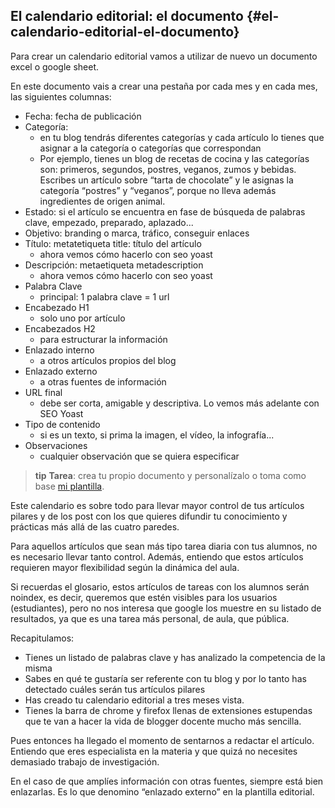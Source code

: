 ## El calendario editorial: el documento {#el-calendario-editorial-el-documento}

Para crear un calendario editorial vamos a utilizar de nuevo un documento excel o google sheet.

En este documento vais a crear una pestaña por cada mes y en cada mes, las siguientes columnas:

* Fecha: fecha de publicación
* Categoría:
  * en tu blog tendrás diferentes categorías y cada artículo lo tienes que asignar a la categoría o categorías que correspondan
  * Por ejemplo, tienes un blog de recetas de cocina y las categorías son: primeros, segundos, postres, veganos, zumos y bebidas.  Escribes un artículo sobre “tarta de chocolate” y le asignas la categoría “postres” y “veganos”, porque no lleva además ingredientes de origen animal.
* Estado: si el artículo se encuentra en fase de búsqueda de palabras clave, empezado, preparado, aplazado...
* Objetivo: branding o marca, tráfico, conseguir enlaces
* Título: metatetiqueta title: título del artículo
  * ahora vemos cómo hacerlo con seo yoast
* Descripción: metaetiqueta metadescription
  * ahora vemos cómo hacerlo con seo yoast
* Palabra Clave
  * principal: 1 palabra clave = 1 url
* Encabezado H1
  * solo uno por artículo
* Encabezados H2
  * para estructurar la información
* Enlazado interno
  * a otros artículos propios del blog
* Enlazado externo
  * a otras fuentes de información
* URL final
  * debe ser corta, amigable y descriptiva. Lo vemos más adelante con SEO Yoast
* Tipo de contenido
  * si es un texto, si prima la imagen, el vídeo, la infografía...
* Observaciones
  * cualquier observación que se quiera especificar

>**tip**
>**Tarea**: crea tu propio documento y personalízalo o toma como base [mi plantilla](/assets/CALENDARIO-EDITORIAL.ods).

Este calendario es sobre todo para llevar mayor control de tus artículos pilares y de los post con los que quieres difundir tu conocimiento y prácticas más allá de las cuatro paredes.

Para aquellos artículos que sean más tipo tarea diaria con tus alumnos, no es necesario llevar tanto control. Además, entiendo que estos artículos requieren mayor flexibilidad según la dinámica del aula.  

Si recuerdas el glosario, estos artículos de tareas con los alumnos serán noindex, es decir, queremos que estén visibles para los usuarios (estudiantes), pero no nos interesa que google los muestre en su listado de resultados, ya que es una tarea más personal, de aula, que pública.

Recapitulamos:

* Tienes un listado de palabras clave y has analizado la competencia de la misma
* Sabes en qué te gustaría ser referente con tu blog y por lo tanto has detectado cuáles serán tus artículos pilares
* Has creado tu calendario editorial a tres meses vista.
* Tienes la barra de chrome y firefox llenas de extensiones estupendas que te van a hacer la vida de blogger docente mucho más sencilla.

Pues entonces ha llegado el momento de sentarnos a redactar el artículo. Entiendo que eres especialista en la materia y que quizá no necesites demasiado trabajo de investigación.

En el caso de que amplíes información con otras fuentes, siempre está bien enlazarlas. Es lo que denomino “enlazado externo” en la plantilla editorial.

